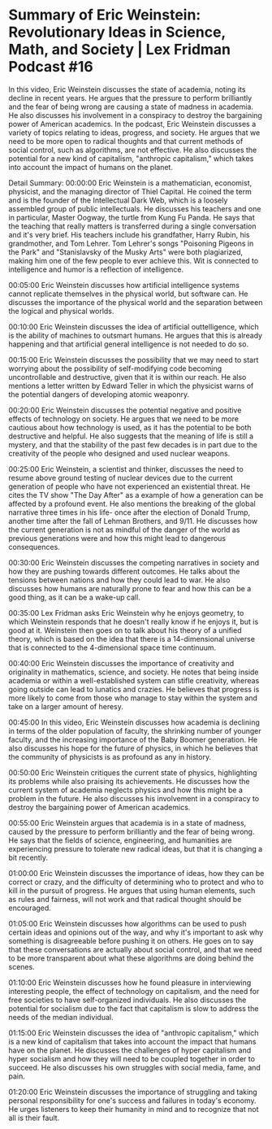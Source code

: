 # Summary of Eric Weinstein: Revolutionary Ideas in Science, Math, and Society | Lex Fridman Podcast #16

In this video, Eric Weinstein discusses the state of academia, noting its decline in recent years. He argues that the pressure to perform brilliantly and the fear of being wrong are causing a state of madness in academia. He also discusses his involvement in a conspiracy to destroy the bargaining power of American academics.
In the podcast, Eric Weinstein discusses a variety of topics relating to ideas, progress, and society. He argues that we need to be more open to radical thoughts and that current methods of social control, such as algorithms, are not effective. He also discusses the potential for a new kind of capitalism, "anthropic capitalism," which takes into account the impact of humans on the planet.

Detail Summary: 
00:00:00
Eric Weinstein is a mathematician, economist, physicist, and the managing director of Thiel Capital. He coined the term and is the founder of the Intellectual Dark Web, which is a loosely assembled group of public intellectuals. He discusses his teachers and one in particular, Master Oogway, the turtle from Kung Fu Panda.  He says that the teaching that really matters is transferred during a single conversation and it's very brief. His teachers include his grandfather, Harry Rubin, his grandmother, and Tom Lehrer. Tom Lehrer's songs "Poisoning Pigeons in the Park" and "Stanislavsky of the Musky Arts" were both plagiarized, making him one of the few people to ever achieve this. Wit is connected to intelligence and humor is a reflection of intelligence.

00:05:00
Eric Weinstein discusses how artificial intelligence systems cannot replicate themselves in the physical world, but software can. He discusses the importance of the physical world and the separation between the logical and physical worlds.

00:10:00
Eric Weinstein discusses the idea of artificial outtelligence, which is the ability of machines to outsmart humans. He argues that this is already happening and that artificial general intelligence is not needed to do so.

00:15:00
Eric Weinstein discusses the possibility that we may need to start worrying about the possibility of self-modifying code becoming uncontrollable and destructive, given that it is within our reach. He also mentions a letter written by Edward Teller in which the physicist warns of the potential dangers of developing atomic weaponry.

00:20:00
Eric Weinstein discusses the potential negative and positive effects of technology on society. He argues that we need to be more cautious about how technology is used, as it has the potential to be both destructive and helpful. He also suggests that the meaning of life is still a mystery, and that the stability of the past few decades is in part due to the creativity of the people who designed and used nuclear weapons.

00:25:00
Eric Weinstein, a scientist and thinker, discusses the need to resume above ground testing of nuclear devices due to the current generation of people who have not experienced an existential threat. He cites the TV show "The Day After" as a example of how a generation can be affected by a profound event. He also mentions the breaking of the global narrative three times in his life- once after the election of Donald Trump, another time after the fall of Lehman Brothers, and 9/11. He discusses how the current generation is not as mindful of the danger of the world as previous generations were and how this might lead to dangerous consequences.

00:30:00
Eric Weinstein discusses the competing narratives in society and how they are pushing towards different outcomes. He talks about the tensions between nations and how they could lead to war. He also discusses how humans are naturally prone to fear and how this can be a good thing, as it can be a wake-up call.

00:35:00
Lex Fridman asks Eric Weinstein why he enjoys geometry, to which Weinstein responds that he doesn't really know if he enjoys it, but is good at it. Weinstein then goes on to talk about his theory of a unified theory, which is based on the idea that there is a 14-dimensional universe that is connected to the 4-dimensional space time continuum.

00:40:00
Eric Weinstein discusses the importance of creativity and originality in mathematics, science, and society. He notes that being inside academia or within a well-established system can stifle creativity, whereas going outside can lead to lunatics and crazies. He believes that progress is more likely to come from those who manage to stay within the system and take on a larger amount of heresy.

00:45:00
In this video, Eric Weinstein discusses how academia is declining in terms of the older population of faculty, the shrinking number of younger faculty, and the increasing importance of the Baby Boomer generation. He also discusses his hope for the future of physics, in which he believes that the community of physicists is as profound as any in history.

00:50:00
Eric Weinstein critiques the current state of physics, highlighting its problems while also praising its achievements. He discusses how the current system of academia neglects physics and how this might be a problem in the future. He also discusses his involvement in a conspiracy to destroy the bargaining power of American academics.

00:55:00
Eric Weinstein argues that academia is in a state of madness, caused by the pressure to perform brilliantly and the fear of being wrong. He says that the fields of science, engineering, and humanities are experiencing pressure to tolerate new radical ideas, but that it is changing a bit recently.

01:00:00
Eric Weinstein discusses the importance of ideas, how they can be correct or crazy, and the difficulty of determining who to protect and who to kill in the pursuit of progress. He argues that using human elements, such as rules and fairness, will not work and that radical thought should be encouraged.

01:05:00
Eric Weinstein discusses how algorithms can be used to push certain ideas and opinions out of the way, and why it's important to ask why something is disagreeable before pushing it on others. He goes on to say that these conversations are actually about social control, and that we need to be more transparent about what these algorithms are doing behind the scenes.

01:10:00
Eric Weinstein discusses how he found pleasure in interviewing interesting people, the effect of technology on capitalism, and the need for free societies to have self-organized individuals. He also discusses the potential for socialism due to the fact that capitalism is slow to address the needs of the median individual.

01:15:00
Eric Weinstein discusses the idea of "anthropic capitalism," which is a new kind of capitalism that takes into account the impact that humans have on the planet. He discusses the challenges of hyper capitalism and hyper socialism and how they will need to be coupled together in order to succeed. He also discusses his own struggles with social media, fame, and pain.

01:20:00
Eric Weinstein discusses the importance of struggling and taking personal responsibility for one's success and failures in today's economy. He urges listeners to keep their humanity in mind and to recognize that not all is their fault.

